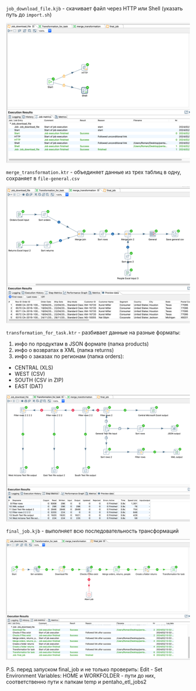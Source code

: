 `job_download_file.kjb` - скачивает файл через HTTP или Shell (указать путь до `import.sh`)

![download](https://github.com/romantitovmephi/Pentaho-DI-ETL-Projects/blob/main/pentaho_etl_project2/screens/dwnld.png)

`merge_transformation.ktr` - объединяет данные из трех таблиц в одну, сохраняет в `file-general.csv`

![merge](https://github.com/romantitovmephi/Pentaho-DI-ETL-Projects/blob/main/pentaho_etl_project2/screens/mrg.png)

`transformation_for_task.ktr` - разбивает данные на разные форматы:
1) инфо по продуктам в JSON формате (папка products)
2) инфо о возвратах в XML (папка returns)
3) инфо о заказах по регионам (папка orders):
  - CENTRAL (XLS)
  - WEST (CSV)
  - SOUTH (CSV in ZIP)
  - EAST (DAT)

![tft](https://github.com/romantitovmephi/Pentaho-DI-ETL-Projects/blob/main/pentaho_etl_project2/screens/tft.png)

`final_job.kjb` - выполняет всю последовательность трансформаций

![final](https://github.com/romantitovmephi/Pentaho-DI-ETL-Projects/blob/main/pentaho_etl_project2/screens/final.png)


P.S. перед запуском final_job и не только проверить: Edit - Set Environment Variables: HOME и WORKFOLDER - пути до них, соответственно пути к папкам temp и pentaho_etl_jobs2
